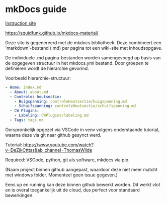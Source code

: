 # mkDocs guide

[Instruction site]( https://squidfunk.github.io/mkdocs-material/)

https://squidfunk.github.io/mkdocs-material/

Deze site is gegenereerd met de mkdocs bibliotheek. Deze combineert een 'markdown'-bestand (.md) per pagina tot een wiki-site met inhoudsopgave.

De individuele .md pagina-bestanden worden samengevoegd op basis van de opgegeven structuur in het mkdocs.yml bestand. Door groepen te definiëren wordt de hierarchie gevormd.

Voorbeeld hierarchie-structuur:
```yaml
- Home: index.md
  - About: about.md
  - Controles houtsectie:
    - Buigspanning: controleHoutsectie/buigspanning.md
    - Schuifspanning: controleHoutsectie/schuifspanning.md
  - CW Plugins:
    - Labeling: CWPlugins/labeling.md
  - Tags: tags.md
```

Oorspronkelijk opgezet via VSCode in venv volgens onderstaande tutorial, waarna deze via git naar github gesynct werd.

Tutorial: https://www.youtube.com/watch?v=DeZjkCtttss&ab_channel=ThomasWilde

Required: VSCode, python, git als software, mkdocs via pip.

(Naam project binnen github aangepast, waardoor deze niet meer matcht met windows folder. Momenteel geen issue gegeven.)

Eens up en running kan deze binnen github bewerkt worden. Dit werkt vlot en is overal toegankelijk uit de cloud, dus perfect voor standaard bewerkingen.
